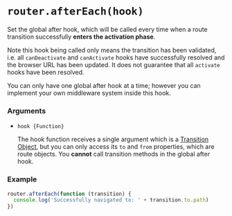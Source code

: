 # `router.afterEach(hook)`

Set the global after hook, which will be called every time when a route transition successfully **enters the activation phase**.

Note this hook being called only means the transition has been validated, i.e. all `canDeactivate` and `canActivate` hooks have successfully resolved and the browser URL has been updated. It does not guarantee that all `activate` hooks have been resolved.

You can only have one global after hook at a time; however you can implement your own middleware system inside this hook.

### Arguments

- `hook {Function}`

  The hook function receives a single argument which is a [Transition Object](../pipeline/hooks.html#transition-object), but you can only access its `to` and `from` properties, which are route objects. You **cannot** call transition methods in the global after hook.

### Example

``` js
router.afterEach(function (transition) {
  console.log('Successfully navigated to: ' + transition.to.path)
})
```

